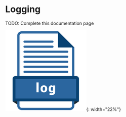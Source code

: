 # Logging

TODO: Complete this documentation page

![Logging](../assets/icons/log_file.png){: width="22%"}